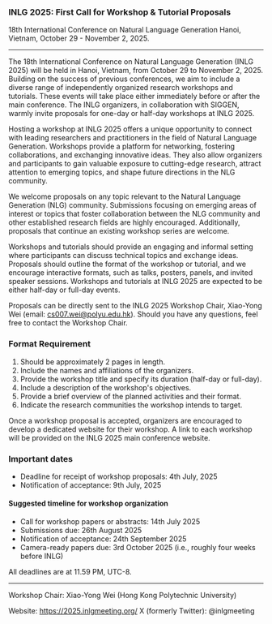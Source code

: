 
### INLG 2025: First Call for Workshop & Tutorial Proposals

18th International Conference on Natural Language Generation
Hanoi, Vietnam, October 29 - November 2, 2025. 

---

The 18th International Conference on Natural Language Generation (INLG 2025) will be held in Hanoi, Vietnam, from October 29 to November 2, 2025. Building on the success of previous conferences, we aim to include a diverse range of independently organized research workshops and tutorials. These events will take place either immediately before or after the main conference. The INLG organizers, in collaboration with SIGGEN, warmly invite proposals for one-day or half-day workshops at INLG 2025.
 
Hosting a workshop at INLG 2025 offers a unique opportunity to connect with leading researchers and practitioners in the field of Natural Language Generation. Workshops provide a platform for networking, fostering collaborations, and exchanging innovative ideas. They also allow organizers and participants to gain valuable exposure to cutting-edge research, attract attention to emerging topics, and shape future directions in the NLG community.
 
We welcome proposals on any topic relevant to the Natural Language Generation (NLG) community. Submissions focusing on emerging areas of interest or topics that foster collaboration between the NLG community and other established research fields are highly encouraged. Additionally, proposals that continue an existing workshop series are welcome.
 
Workshops and tutorials should provide an engaging and informal setting where participants can discuss technical topics and exchange ideas. Proposals should outline the format of the workshop or tutorial, and we encourage interactive formats, such as talks, posters, panels, and invited speaker sessions. Workshops and tutorials at INLG 2025 are expected to be either half-day or full-day events.
 
Proposals can be directly sent to the INLG 2025 Workshop Chair, Xiao-Yong Wei (email: cs007.wei@polyu.edu.hk). Should you have any questions, feel free to contact the Workshop Chair. 


### Format Requirement

1.	Should be approximately 2 pages in length.
2.	Include the names and affiliations of the organizers.
3.	Provide the workshop title and specify its duration (half-day or full-day).
4.	Include a description of the workshop's objectives.
5.	Provide a brief overview of the planned activities and their format.
6.	Indicate the research communities the workshop intends to target.


Once a workshop proposal is accepted, organizers are encouraged to develop a dedicated website for their workshop. A link to each workshop will be provided on the INLG 2025 main conference website.

### Important dates

- Deadline for receipt of workshop proposals: 4th July, 2025
- Notification of acceptance: 9th July, 2025


#### Suggested timeline for workshop organization

- Call for workshop papers or abstracts: 14th July 2025 
- Submissions due: 26th August 2025 
- Notification of acceptance: 24th September 2025 
- Camera-ready papers due: 3rd October 2025 (i.e., roughly four weeks before INLG)


All deadlines are at 11.59 PM, UTC-8.

---

Workshop Chair:
Xiao-Yong Wei (Hong Kong Polytechnic University)
 
Website: https://2025.inlgmeeting.org/ 
X (formerly Twitter): @inlgmeeting


